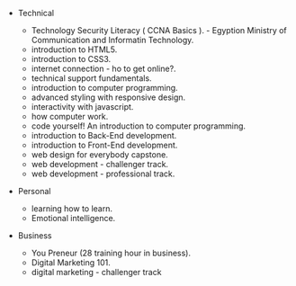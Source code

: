 - Technical
    - Technology Security Literacy ( CCNA Basics ). - Egyption Ministry of Communication and Informatin Technology.
    - introduction to HTML5.
    - introduction to CSS3.
    - internet connection - ho to get online?.
    - technical support fundamentals.
    - introduction to computer programming.
    - advanced styling with responsive design.
    - interactivity with javascript.
    - how computer work.
    - code yourself! An introduction to computer programming.
    - introduction to Back-End development.
    - introduction to Front-End development.
    - web design for  everybody capstone.
    - web development - challenger track.
    -  web development - professional track.




- Personal
    - learning how to learn.
    - Emotional intelligence.




- Business
    - You Preneur (28 training hour in business).
    - Digital Marketing 101.
    - digital marketing - challenger track
